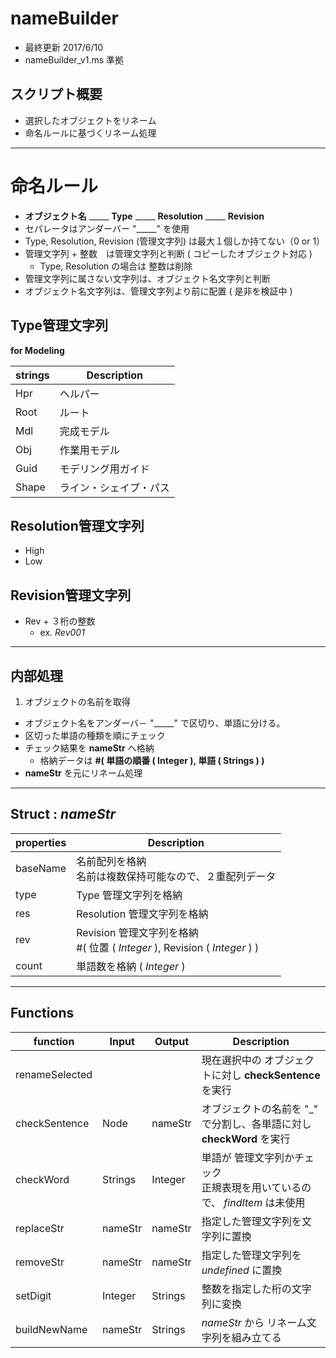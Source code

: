# nameBuilder
- 最終更新 2017/6/10
- nameBuilder_v1.ms 準拠


## スクリプト概要
- 選択したオブジェクトをリネーム
- 命名ルールに基づくリネーム処理


---

# 命名ルール
- __オブジェクト名__ _____ __Type__ _____ __Resolution__ _____ __Revision__
- セパレータはアンダーバー "_____" を使用
- Type, Resolution, Revision (管理文字列) は最大１個しか持てない（0 or 1）
- 管理文字列 + 整数　は管理文字列と判断 ( コピーしたオブジェクト対応 )
  - Type, Resolution の場合は 整数は削除
- 管理文字列に属さない文字列は、オブジェクト名文字列と判断
- オブジェクト名文字列は、管理文字列より前に配置 ( 是非を検証中 )

## Type管理文字列
__for Modeling__

| strings | Description
| - | - |
| Hpr | ヘルパー
| Root | ルート
| Mdl | 完成モデル
| Obj | 作業用モデル
| Guid | モデリング用ガイド
| Shape | ライン・シェイプ・パス

## Resolution管理文字列
- High
- Low

## Revision管理文字列
- Rev + ３桁の整数
  - ex. _Rev001_

---

## 内部処理
1. オブジェクトの名前を取得
- オブジェクト名をアンダーバ－ "_____" で区切り、単語に分ける。
- 区切った単語の種類を順にチェック
- チェック結果を __nameStr__ へ格納
  - 格納データは __#( 単語の順番 ( Integer ), 単語 ( Strings ) )__
- __nameStr__ を元にリネーム処理

---

## Struct : _nameStr_


| properties | Description
| - | - |
| baseName | 名前配列を格納<br>名前は複数保持可能なので、２重配列データ
| type | Type 管理文字列を格納
| res | Resolution 管理文字列を格納
| rev | Revision 管理文字列を格納<br> #( 位置 ( _Integer_ ), Revision ( _Integer_ ) )
| count | 単語数を格納 ( _Integer_ )


---

## Functions

| function | Input | Output | Description
| - | - | - | - |
| renameSelected |  | | 現在選択中の オブジェクトに対し __checkSentence__ を実行
| checkSentence | Node | nameStr | オブジェクトの名前を "_" で分割し、各単語に対し __checkWord__ を実行
| checkWord | Strings | Integer | 単語が 管理文字列かチェック<br> 正規表現を用いているので、 _findItem_ は未使用
| replaceStr | nameStr | nameStr | 指定した管理文字列を文字列に置換
| removeStr |  nameStr | nameStr |指定した管理文字列を _undefined_ に置換
| setDigit | Integer | Strings | 整数を指定した桁の文字列に変換
| buildNewName | nameStr | Strings | _nameStr_ から リネーム文字列を組み立てる
